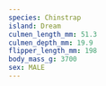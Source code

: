 ```yaml
---
species: Chinstrap
island: Dream
culmen_length_mm: 51.3
culmen_depth_mm: 19.9
flipper_length_mm: 198
body_mass_g: 3700
sex: MALE
---
```

